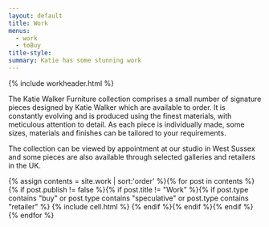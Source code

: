 ```yaml
---
layout: default
title: Work
menus:
  - work
  - toBuy
title-style:
summary: Katie has some stunning work
---
```




{% include workheader.html %}

<div class="work" markdown="1">
<!-- # The Katie Walker Furniture collection -->

The Katie Walker Furniture collection comprises a small number of signature pieces designed by Katie Walker which are available to order. It is constantly evolving and is produced using the finest materials, with meticulous attention to detail. As each piece is individually made, some sizes, materials and finishes can be tailored to your requirements.

The collection can be viewed by appointment at our studio in West Sussex and some pieces are also available through selected galleries and retailers in the UK.

  <div class="grid clearfix">
        {% assign contents = site.work | sort:'order' %}{% for post in contents %}{% if post.publish != false %}{% if post.title != "Work" %}{% if post.type contains "buy" or post.type contains "speculative" or post.type contains "retailer" %}
    {% include cell.html %}
    {% endif %}{% endif %}{% endif %}{% endfor %}
  </div>
</div>
